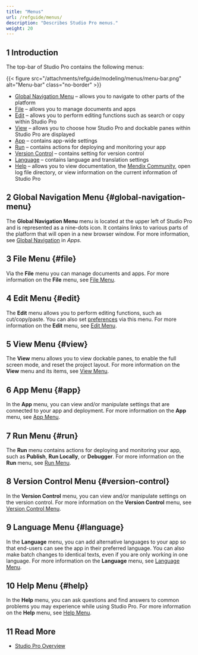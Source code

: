 ```yaml
---
title: "Menus"
url: /refguide/menus/
description: "Describes Studio Pro menus."
weight: 20
---
```


## 1 Introduction

The top-bar of Studio Pro contains the following menus:

{{< figure src="/attachments/refguide/modeling/menus/menu-bar.png" alt="Menu-bar" class="no-border" >}}

* [Global Navigation Menu](#global-navigation-menu) – allows you to navigate to other parts of the platform
* [File](#file) – allows you to manage documents and apps
* [Edit](#edit) – allows you to perform editing functions such as search or copy within Studio Pro
* [View](#view) – allows you to choose how Studio Pro and dockable panes within Studio Pro are displayed
* [App](#app) – contains app-wide settings
* [Run](#run) – contains actions for deploying and monitoring your app 
* [Version Control](#version-control) – contains setting for version control
* [Language](#language) – contains language and translation settings
* [Help](#help) – allows you to view documentation, the [Mendix Community](https://community.mendix.com/p/questions), open log file directory, or view information on  the current information of Studio Pro

## 2 Global Navigation Menu {#global-navigation-menu}

The **Global Navigation Menu** menu is located at the upper left of Studio Pro and is represented as a nine-dots icon. It contains links to various parts of the platform that will open in a new browser window. For more information, see [Global Navigation](/developerportal/global-navigation/) in *Apps*.

## 3 File Menu {#file}

Via the **File** menu you can manage documents and apps. For more information on the **File** menu, see [File Menu](/refguide/file-menu/).

## 4 Edit Menu {#edit}

The **Edit** menu allows you to perform editing functions, such as cut/copy/paste. You can also set [preferences](/refguide/preferences-dialog/) via this menu. For more information on the **Edit** menu, see [Edit Menu](/refguide/edit-menu/).

## 5 View Menu {#view}

The **View** menu allows you to view dockable panes, to enable the full screen mode, and reset the project layout. For more information on the **View** menu and its items, see [View Menu](/refguide/view-menu/).

## 6 App Menu {#app}

In the **App** menu, you can view and/or manipulate settings that are connected to your app and deployment. For more information on the **App** menu, see [App Menu](/refguide/app-menu/).

## 7 Run Menu {#run}

The **Run** menu contains actions for deploying and monitoring your app, such as **Publish**, **Run Locally**, or **Debugger**. For more information on the **Run** menu, see [Run Menu](/refguide/run-menu/). 

## 8 Version Control Menu {#version-control}

In the **Version Control** menu, you can view and/or manipulate settings on the version control. For more information on the **Version Control** menu, see [Version Control Menu](/refguide/version-control-menu/).

## 9 Language Menu {#language}

In the **Language** menu, you can add alternative languages to your app so that end-users can see the app in their preferred language. You can also make batch changes to identical texts, even if you are only working in one language. For more information on the **Language** menu, see [Language Menu](/refguide/translatable-texts/).

## 10 Help Menu {#help}

In the **Help** menu, you can ask questions and find answers to common problems you may experience while using Studio Pro. For more information on the **Help** menu, see [Help Menu](/refguide/help-menu/).

## 11 Read More

* [Studio Pro Overview](/refguide/studio-pro-overview/)
